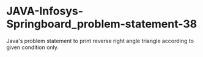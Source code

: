 # JAVA-Infosys-Springboard_problem-statement-38
Java's problem statement to print reverse right angle triangle according to given condition only.
